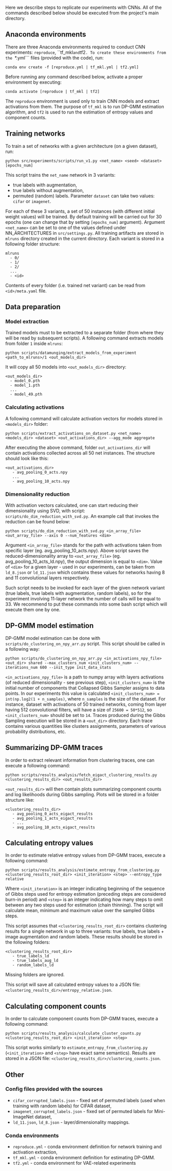 Here we describe steps to replicate our experiments with CNNs. All of the commands described below should be executed from the project's main directory.

## Anaconda environments

There are three Anaconda environments required to conduct CNN experiments: ```reproduce```, ``tf_mkl``` and ```tf2```.
To create these environments from the ```*.yml``` files (provided with the code), run:
```
conda env create -f [reproduce.yml | tf_mkl.yml | tf2.yml]
```
Before running any command described below, activate a proper environment by executing:
```
conda activate [reproduce | tf_mkl | tf2]
```
The ```reproduce``` environment is used only to train CNN models and extract activations from them.
The purpose of ```tf_mkl``` is to run DP-GMM estimation algorithm, and ```tf2``` is used to run the estimation
of entropy values and component counts.

## Training networks
To train a set of networks with a given architecture (on a given dataset), run:
```
python src/experiments/scripts/run_v1.py <net_name> <seed> <dataset> [epochs_num]
```
This script trains the ```net_name``` network in 3 variants:
- true labels with augmentation,
- true labels without augmentation,
- permuted (random) labels.
Parameter ```dataset``` can take two values: ```cifar``` or ```imagenet```.

For each of these 3 variants, a set of 50 instances (with different initial weight values) will be trained. By default training will be carried out for 30 epochs (one can change that by setting ```[epochs_num]``` argument). Argument ```<net_name>``` can be set to one of the values defined under NN_ARCHITECTURES in ```src/settings.py```. All training artifacts are stored in ```mlruns``` directory created in the current directory. Each variant is stored in a following folder structure:
```
mlruns
  - 0/
  - 1/
  - 2/
  ...
  - <id>
```
Contents of every folder (i.e. trained net variant) can be read from ```<id>/meta.yaml``` file.

## Data preparation

### Model extraction

Trained models must to be extracted to a separate folder (from where they will be read by subsequent scripts). A following command extracts models from folder ```1``` inside ```mlruns```:
```
python scripts/datamunging/extract_models_from_experiment <path_to_mlruns>/1 <out_models_dir>
```
It will copy all 50 models into ```<out_models_dir>```  directory:
```
<out_models_dir>
  - model_0.pth
  - model_1.pth
  ...
  - model_49.pth
```

### Calculating activations

A following command will calculate activation vectors for models stored in ```<models_dir>``` folder:
```
python scripts/extract_activations_on_dataset.py <net_name> <models_dir> <dataset> <out_activations_dir> --agg_mode aggregate
```
After executing the above command, folder ```out_activations_dir``` will contain activations collected across all 50 net instances. The structure should look like this:
```
<out_activations_dir>
   - avg_pooling_0_acts.npy
   ...
   - avg_pooling_10_acts.npy
```

### Dimensionality reduction

With activation vectors calculated, one can start reducing their dimensionality using SVD, with script: ```scripts/do_dim_reduction_with_svd.py```.
An example call that invokes the reduction can be found below:
```
python scripts/do_dim_reduction_with_svd.py <in_array_file> <out_array_file> --axis 0 --num_features <dim>
```
Argument ```<in_array_file>``` stands for the path with activations taken from specific layer (eg. avg_pooling_10_acts.npy).
Above script saves the reduced-dimensionality array to ```<out_array_file>``` (eg. avg_pooling_10_acts_ld.npy), the output
dimension is equal to ```<dim>```. Value of ```<dim>``` for a  given layer - used in our experiments, can be taken from ```ld_8.json``` or
```ld_11.json``` which contains these values for networks having 8 and 11 convolutional layers respectively.

Such script needs to be invoked for each layer of the given network variant (true labels, true labels with augmentation, random labels), so for
the experiment involving 11-layer network the number of calls will be equal to 33. We recommend to put these commands into
some bash script which will execute them one by one.

## DP-GMM model estimation

DP-GMM model estimation can be done with ```scripts/do_clustering_on_npy_arr.py``` script. This script should be called in a following way:
```
python scripts/do_clustering_on_npy_arr.py <in_activations_npy_file> <out_dir> shared --max_clusters_num <init_clusters_num> --iterations_num 600 --init_type init_data_stats
```

```<in_activations_npy_file>``` is a path to numpy array with layers activations (of reduced dimensionality - see previous step),
```<init_clusters_num>``` is the initial number of components that Collapsed Gibbs Sampler assigns to data points.
In our experiments this value is calculated ```<init_clusters_num> = int(np.log2(1 + n_samples)```, where
```n_samples``` is the size of the dataset. For instance, dataset with activations of 50 trained networks, coming
from layer having 512 convolutional filters, will have a size of ```25600 = 50*512```, so ```<init_clusters_num>``` should be set to ```14```.
Traces produced during the Gibbs Sampling execution will be stored in a ```<out_dir>``` directory. Each trace contains various
quantities like clusters assignments, parameters of various probability distributions, etc.

## Summarizing DP-GMM traces

In order to extract relevant information from clustering traces, one can execute a following command:
```
python scripts/results_analysis/fetch_eigact_clustering_results.py <clustering_results_dir> <out_results_dir>
```
```<out_results_dir>``` will then contain plots summarizing component counts and log likelihoods during Gibbs sampling. Plots will be stored in a folder structure like:
```
<clustering_results_dir>
   - avg_pooling_0_acts_eigact_results
   - avg_pooling_1_acts_eigact_results
   - ...
   - avg_pooling_10_acts_eigact_results
```

## Calculating entropy values

In order to estimate relative entropy values from DP-GMM traces, execute a following command:
```
python scripts/results_analysis/estimate_entropy_from_clustering.py <clustering_results_root_dir> <init_iteration> <step> --entropy_type relative
```
Where ```<init_iteration>``` is an integer indicating beginning of the sequence of Gibbs steps used for entropy estimation (preceding steps are considered burn-in period) and ```<step>``` is an integer indicating how many steps to omit between any two steps used for estimation (chain thinning). The script will calculate mean, minimum and maximum value over the sampled Gibbs steps.

This script assumes that ```<clustering_results_root_dir>``` contains clustering results for a single network in up to three variants: true labels, true labels + image augmentation and random labels. These results should be stored in the following folders:  
```
<clustering_results_root_dir>
   - true_labels_ld
   - true_labels_aug_ld
   - random_labels_ld
```
Missing folders are ignored.

This script will save all calculated entropy values to a JSON file: ```<clustering_results_dir>/entropy_relative.json```.

## Calculating component counts

In order to calculate component counts from DP-GMM traces, execute a following command:
```
python scripts/results_analysis/calculate_cluster_counts.py <clustering_results_root_dir> <init_iteration> <step>
```
This script works similarly to ```estimate_entropy_from_clustering.py``` (```<init_iteration>``` and ```<step>``` have exact same semantics). Results are stored in a JSON file: ```<clustering_results_dir>/clustering_counts.json```.

## Other

### Config files provided with the sources

- ```cifar_corrupted_labels.json``` - fixed set of permuted labels (used when training with random labels) for CIFAR dataset,
- ```imagenet_corrupted_labels.json``` - fixed set of permuted labels for Mini-ImageNet dataset,
- ```ld_11.json```, ```ld_8.json``` - layer/dimensionality mappings.
 
### Conda environments

- ```reproduce.yml``` - conda environment definition for network training and activation extraction,
- ```tf_mkl.yml```  - conda environment definition for estimating DP-GMM.
- ```tf2.yml``` - conda environment for VAE-related experiments
